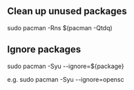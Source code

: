 ## Clean up unused packages
sudo pacman -Rns $(pacman -Qtdq)

## Ignore packages
sudo pacman -Syu --ignore=${package}

e.g. sudo pacman -Syu --ignore=opensc
